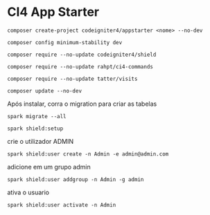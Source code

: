 # CI4 App Starter
```
composer create-project codeigniter4/appstarter <nome> --no-dev
```
```
composer config minimum-stability dev
```
```
composer require --no-update codeigniter4/shield
```
```
composer require --no-update rahpt/ci4-commands
```
```
composer require --no-update tatter/visits
```
```
composer update --no-dev
```

Após instalar, corra o migration para criar as tabelas
```
spark migrate --all
```
```
spark shield:setup
```
crie o utilizador ADMIN
```
spark shield:user create -n Admin -e admin@admin.com
```

adicione em um grupo admin
```
spark shield:user addgroup -n Admin -g admin
```

ativa o usuario
```
spark shield:user activate -n Admin
```
